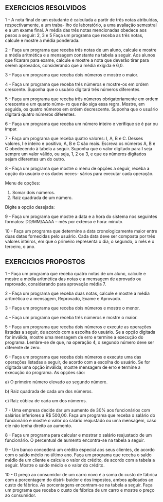 ## EXERCICIOS RESOLVIDOS

1 - A nota final de um estudante é calculada a partir de três notas atribuídas, respectivamente, a um traba-
lho de laboratório, a uma avaliação semestral e a um exame final. A média das três notas mencionadas
obedece aos pesos a seguir: 2, 3 e 5
Faça um programa que receba as três notas, calcule e mostre a média ponderada.

2 - Faça um programa que receba três notas de um aluno, calcule e mostre a média aritmética e a mensagem
constante na tabela a seguir. Aos alunos que ficaram para exame, calcule e mostre a nota que deverão
tirar para serem aprovados, considerando que a média exigida é 6,0.

3 - Faça um programa que receba dois números e mostre o maior.

4 - Faça um programa que receba três números e mostre-os em ordem crescente. Suponha que o usuário
digitará três números diferentes.

5 - Faça um programa que receba três números obrigatoriamente em ordem crescente e um quarto núme-
ro que não siga essa regra. Mostre, em seguida, os quatro números em ordem decrescente. Suponha
que o usuário digitará quatro números diferentes.

6 - Faça um programa que receba um número inteiro e verifique se é par ou ímpar.

7 - Faça um programa que receba quatro valores: I, A, B e C. Desses valores, I é inteiro e positivo, A, B e
C são reais. Escreva os números A, B e C obedecendo à tabela a seguir.
Suponha que o valor digitado para I seja sempre um valor válido, ou seja, 1, 2 ou 3, e que os números
digitados sejam diferentes um do outro.

8 - Faça um programa que mostre o menu de opções a seguir, receba a opção do usuário e os dados neces-
sários para executar cada operação.

Menu de opções:
1. Somar dois números.
2. Raiz quadrada de um número.

Digite a opção desejada:

9 - Faça um programa que mostre a data e a hora do sistema nos seguintes formatos: DD/MM/AAAA –
mês por extenso e hora: minuto.

10 - Faça um programa que determine a data cronologicamente maior entre duas datas fornecidas pelo
usuário. Cada data deve ser composta por três valores inteiros, em que o primeiro representa o dia, o
segundo, o mês e o terceiro, o ano.

## EXERCICIOS PROPOSTOS

1 - Faça um programa que receba quatro notas de um aluno, calcule e mostre a média aritmética das notas e a
mensagem de aprovado ou reprovado, considerando para aprovação média 7.

2 - Faça um programa que receba duas notas, calcule e mostre a média aritmética e a mensagem, Reprovado, Exame e Aprovado.

3 - Faça um programa que receba dois números e mostre o menor.

4 - Faça um programa que receba três números e mostre o maior.

5 - Faça um programa que receba dois números e execute as operações listadas a seguir, de acordo com a escolha
do usuário.
Se a opção digitada for inválida, mostre uma mensagem de erro e termine a execução do programa.
Lembre-se de que, na operação 4, o segundo número deve ser diferente de zero.

6 - Faça um programa que receba dois números e execute uma das operações listadas a seguir, de acordo com a
escolha do usuário. Se for digitada uma opção inválida, mostre mensagem de erro e termine a execução do
programa. As opções são:

a) O primeiro número elevado ao segundo número.

b) Raiz quadrada de cada um dos números.

c) Raiz cúbica de cada um dos números.

7 - Uma empresa decide dar um aumento de 30% aos funcionários com salários inferiores a R$ 500,00. Faça um
programa que receba o salário do funcionário e mostre o valor do salário reajustado ou uma mensagem, caso
ele não tenha direito ao aumento.

8 - Faça um programa para calcular e mostrar o salário reajustado de um funcionário. O percentual de aumento
encontra-se na tabela a seguir.

9 - Um banco concederá um crédito especial aos seus clientes, de acordo com o saldo médio no último ano. Faça
um programa que receba o saldo médio de um cliente e calcule o valor do crédito, de acordo com a tabela a
seguir. Mostre o saldo médio e o valor do crédito.

10 - O preço ao consumidor de um carro novo é a soma do custo de fábrica com a porcentagem do distri-
buidor e dos impostos, ambos aplicados ao custo de fábrica. As porcentagens encontram-se na tabela a
seguir. Faça um programa que receba o custo de fábrica de um carro e mostre o preço ao consumidor.

